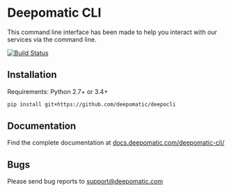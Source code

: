 # Deepomatic CLI

This command line interface has been made to help you interact with our services via the command line.

[![Build Status](https://travis-ci.com/Deepomatic/deepocli.svg?branch=master)](https://travis-ci.com/Deepomatic/deepocli)

## Installation

Requirements: Python 2.7+ or 3.4+

```sh
pip install git+https://github.com/deepomatic/deepocli
```

## Documentation

Find the complete documentation at [docs.deepomatic.com/deepomatic-cli/](https://docs.deepomatic.com/deepomatic-cli/)

## Bugs

Please send bug reports to support@deepomatic.com
